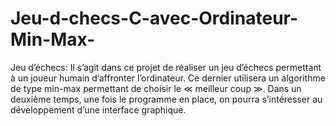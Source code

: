 # Jeu-d-checs-C-avec-Ordinateur-Min-Max-
Jeu d’échecs:  Il s’agit dans ce projet de réaliser un jeu  d’échecs permettant à un joueur humain  d’affronter l’ordinateur. Ce dernier utilisera  un algorithme de type min-max permettant  de choisir le ≪ meilleur coup ≫. Dans un  deuxième temps, une fois le programme en  place, on pourra s’intéresser au  développement d’une interface graphique.
